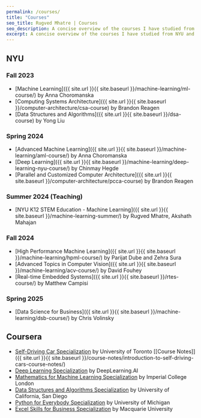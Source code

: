 ```yaml
---
permalink: /courses/
title: "Courses"
seo_title: Rugved Mhatre | Courses
seo_description: A concise overview of the courses I have studied from NYU and instructed at NYU.
excerpt: A concise overview of the courses I have studied from NYU and instructed at NYU.
---
```


## NYU
### Fall 2023
- [Machine Learning]({{ site.url }}{{ site.baseurl }}/machine-learning/ml-course/) by Anna Choromanska
- [Computing Systems Architecture]({{ site.url }}{{ site.baseurl }}/computer-architecture/csa-course) by Brandon Reagen
- [Data Structures and Algorithms]({{ site.url }}{{ site.baseurl }}/dsa-course) by Yong Liu

### Spring 2024
- [Advanced Machine Learning]({{ site.url }}{{ site.baseurl }}/machine-learning/aml-course/) by Anna Choromanska
- [Deep Learning]({{ site.url }}{{ site.baseurl }}/machine-learning/deep-learning-nyu-course/) by Chinmay Hegde
- [Parallel and Customized Computer Architecture]({{ site.url }}{{ site.baseurl }}/computer-architecture/pcca-course) by Brandon Reagen

### Summer 2024 (Teaching)
- [NYU K12 STEM Education - Machine Learning]({{ site.url }}{{ site.baseurl }}/machine-learning-summer/) by Rugved Mhatre, Akshath Mahajan

### Fall 2024
- [High Performance Machine Learning]({{ site.url }}{{ site.baseurl }}/machine-learning/hpml-course/) by Parijat Dube and Zehra Sura
- [Advanced Topics in Computer Vision]({{ site.url }}{{ site.baseurl }}/machine-learning/acv-course/) by David Fouhey
- [Real-time Embedded Systems]({{ site.url }}{{ site.baseurl }}/rtes-course/) by Matthew Campisi

### Spring 2025
- [Data Science for Business]({{ site.url }}{{ site.baseurl }}/machine-learning/dsb-course/) by Chris Volinsky

## Coursera
- [Self-Driving Car Specialization](https://coursera.org/share/609c0d5507fe57fa663671f148ec92a9) by University of Toronto [[Course Notes]]({{ site.url }}{{ site.baseurl }}/course-notes/introduction-to-self-driving-cars-course-notes/)
- [Deep Learning Specialization](https://coursera.org/share/c868e8bdd693dbc70f2ce28d26c48516) by DeepLearning.AI
- [Mathematics for Machine Learning Specialization](https://coursera.org/share/6614b5baf3e0eab86c7f264a852da529) by Imperial College London
- [Data Structures and Algorithms Specialization](https://coursera.org/share/ec57860825e721372c891bdd55e3dd98) by University of California, San Diego
- [Python for Everybody Specialization](https://coursera.org/share/b2979b81489289b820f2923699083bf4) by University of Michigan
- [Excel Skills for Business Specialization](https://coursera.org/share/128042cffb361820190f7e7834c2517a) by Macquarie University
